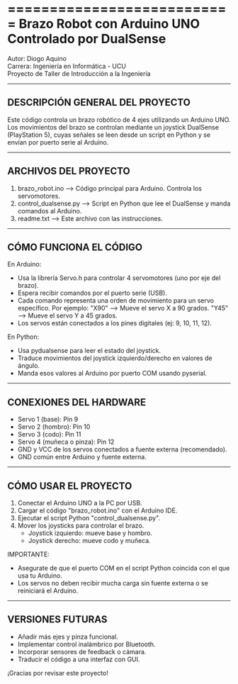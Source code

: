 ===========================
Brazo Robot con Arduino UNO
Controlado por DualSense
===========================

Autor: Diogo Aquino  
Carrera: Ingeniería en Informática - UCU  
Proyecto de Taller de Introducción a la Ingeniería

------------------------------------
DESCRIPCIÓN GENERAL DEL PROYECTO
------------------------------------

Este código controla un brazo robótico de 4 ejes utilizando un Arduino UNO.
Los movimientos del brazo se controlan mediante un joystick DualSense (PlayStation 5),
cuyas señales se leen desde un script en Python y se envían por puerto serie al Arduino.

--------------------
ARCHIVOS DEL PROYECTO
--------------------

1) brazo_robot.ino --> Código principal para Arduino. Controla los servomotores.
2) control_dualsense.py --> Script en Python que lee el DualSense y manda comandos al Arduino.
3) readme.txt --> Este archivo con las instrucciones.

----------------------
CÓMO FUNCIONA EL CÓDIGO
----------------------

En Arduino:

- Usa la librería Servo.h para controlar 4 servomotores (uno por eje del brazo).
- Espera recibir comandos por el puerto serie (USB).
- Cada comando representa una orden de movimiento para un servo específico.
  Por ejemplo:
     "X90" --> Mueve el servo X a 90 grados.
     "Y45" --> Mueve el servo Y a 45 grados.
- Los servos están conectados a los pines digitales (ej: 9, 10, 11, 12).

En Python:

- Usa pydualsense para leer el estado del joystick.
- Traduce movimientos del joystick izquierdo/derecho en valores de ángulo.
- Manda esos valores al Arduino por puerto COM usando pyserial.

-------------------------
CONEXIONES DEL HARDWARE
-------------------------

- Servo 1 (base): Pin 9
- Servo 2 (hombro): Pin 10
- Servo 3 (codo): Pin 11
- Servo 4 (muñeca o pinza): Pin 12
- GND y VCC de los servos conectados a fuente externa (recomendado).
- GND común entre Arduino y fuente externa.

--------------------------
CÓMO USAR EL PROYECTO
--------------------------

1. Conectar el Arduino UNO a la PC por USB.
2. Cargar el código "brazo_robot.ino" con el Arduino IDE.
3. Ejecutar el script Python "control_dualsense.py".
4. Mover los joysticks para controlar el brazo.
   - Joystick izquierdo: mueve base y hombro.
   - Joystick derecho: mueve codo y muñeca.

IMPORTANTE:
- Asegurate de que el puerto COM en el script Python coincida con el que usa tu Arduino.
- Los servos no deben recibir mucha carga sin fuente externa o se reiniciará el Arduino.

---------------------
VERSIONES FUTURAS
---------------------

- Añadir más ejes y pinza funcional.
- Implementar control inalámbrico por Bluetooth.
- Incorporar sensores de feedback o cámara.
- Traducir el código a una interfaz con GUI.

¡Gracias por revisar este proyecto!

